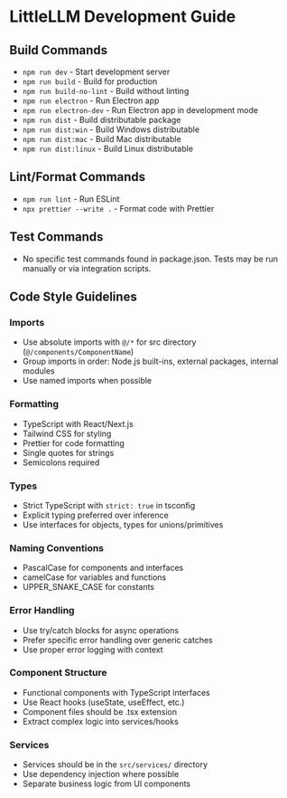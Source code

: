 # LittleLLM Development Guide

## Build Commands
- `npm run dev` - Start development server
- `npm run build` - Build for production
- `npm run build-no-lint` - Build without linting
- `npm run electron` - Run Electron app
- `npm run electron-dev` - Run Electron app in development mode
- `npm run dist` - Build distributable package
- `npm run dist:win` - Build Windows distributable
- `npm run dist:mac` - Build Mac distributable
- `npm run dist:linux` - Build Linux distributable

## Lint/Format Commands
- `npm run lint` - Run ESLint
- `npx prettier --write .` - Format code with Prettier

## Test Commands
- No specific test commands found in package.json. Tests may be run manually or via integration scripts.

## Code Style Guidelines

### Imports
- Use absolute imports with `@/*` for src directory (`@/components/ComponentName`)
- Group imports in order: Node.js built-ins, external packages, internal modules
- Use named imports when possible

### Formatting
- TypeScript with React/Next.js
- Tailwind CSS for styling
- Prettier for code formatting
- Single quotes for strings
- Semicolons required

### Types
- Strict TypeScript with `strict: true` in tsconfig
- Explicit typing preferred over inference
- Use interfaces for objects, types for unions/primitives

### Naming Conventions
- PascalCase for components and interfaces
- camelCase for variables and functions
- UPPER_SNAKE_CASE for constants

### Error Handling
- Use try/catch blocks for async operations
- Prefer specific error handling over generic catches
- Use proper error logging with context

### Component Structure
- Functional components with TypeScript interfaces
- Use React hooks (useState, useEffect, etc.)
- Component files should be .tsx extension
- Extract complex logic into services/hooks

### Services
- Services should be in the `src/services/` directory
- Use dependency injection where possible
- Separate business logic from UI components